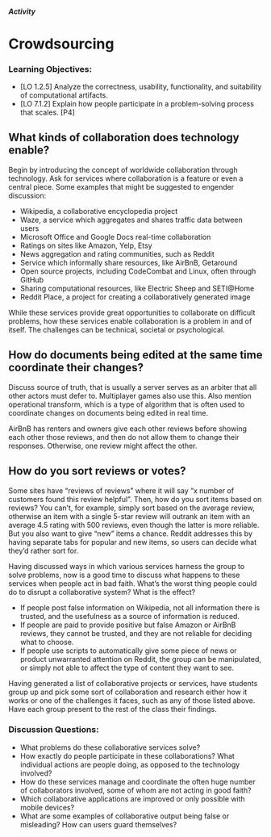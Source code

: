##### Activity
# Crowdsourcing

### Learning Objectives:
- [LO 1.2.5] Analyze the correctness, usability, functionality, and suitability of computational artifacts.
- [LO 7.1.2] Explain how people participate in a problem-solving process that scales. [P4]

## What kinds of collaboration does technology enable?

Begin by introducing the concept of worldwide collaboration through technology. Ask for services where collaboration is a feature or even a central piece. Some examples that might be suggested to engender discussion:

- Wikipedia, a collaborative encyclopedia project
- Waze, a service which aggregates and shares traffic data between users
- Microsoft Office and Google Docs real-time collaboration
- Ratings on sites like Amazon, Yelp, Etsy
- News aggregation and rating communities, such as Reddit
- Service which informally share resources, like AirBnB, Getaround
- Open source projects, including CodeCombat and Linux, often through GitHub
- Sharing computational resources, like Electric Sheep and SETI@Home
- Reddit Place, a project for creating a collaboratively generated image

While these services provide great opportunities to collaborate on difficult problems, how these services enable collaboration is a problem in and of itself. The challenges can be technical, societal or psychological.

## How do documents being edited at the same time coordinate their changes?
Discuss source of truth, that is usually a server serves as an arbiter that all other actors must defer to. Multiplayer games also use this. Also mention operational transform, which is a type of algorithm that is often used to coordinate changes on documents being edited in real time.

AirBnB has renters and owners give each other reviews before showing each other those reviews, and then do not allow them to change their responses. Otherwise, one review might affect the other.

## How do you sort reviews or votes?

Some sites have “reviews of reviews” where it will say “x number of customers found this review helpful”. Then, how do you sort items based on reviews? You can’t, for example, simply sort based on the average review, otherwise an item with a single 5-star review will outrank an item with an average 4.5 rating with 500 reviews, even though the latter is more reliable. But you also want to give “new” items a chance. Reddit addresses this by having separate tabs for popular and new items, so users can decide what they’d rather sort for.

Having discussed ways in which various services harness the group to solve problems, now is a good time to discuss what happens to these services when people act in bad faith. What’s the worst thing people could do to disrupt a collaborative system? What is the effect?

- If people post false information on Wikipedia, not all information there is trusted, and the usefulness as a source of information is reduced.
- If people are paid to provide positive but false Amazon or AirBnB reviews, they cannot be trusted, and they are not reliable for deciding what to choose.
- If people use scripts to automatically give some piece of news or product unwarranted attention on Reddit, the group can be manipulated, or simply not able to affect the type of content they want to see.

Having generated a list of collaborative projects or services, have students group up and pick some sort of collaboration and research either how it works or one of the challenges it faces, such as any of those listed above. Have each group present to the rest of the class their findings.

### Discussion Questions:
- What problems do these collaborative services solve?
- How exactly do people participate in these collaborations? What individual actions are people doing, as opposed to the technology involved?
- How do these services manage and coordinate the often huge number of collaborators involved, some of whom are not acting in good faith?
- Which collaborative applications are improved or only possible with mobile devices?
- What are some examples of collaborative output being false or misleading? How can users guard themselves?
